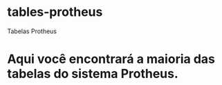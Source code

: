 # tables-protheus
 Tabelas Protheus

Aqui você encontrará a maioria das tabelas do sistema Protheus.
=====
 
